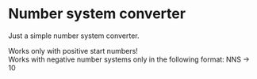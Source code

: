 # Number system converter
Just a simple number system converter.  


Works only with positive start numbers!  
Works with negative number systems only in the following format: NNS -> 10
